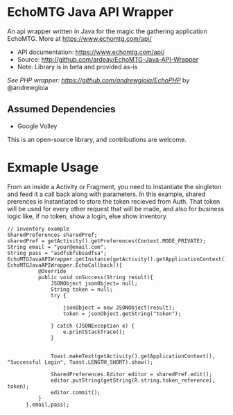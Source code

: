 # EchoMTG Java API Wrapper
An api wrapper written in Java for the magic the gathering application EchoMTG. More at https://www.echomtg.com/api/
 * API documentation: https://www.echomtg.com/api/
 * Source: http://github.com/ardeay/EchoMTG-Java-API-Wrapper
 * Note: Library is in beta and provided as-is

_See PHP wrapper: https://github.com/andrewgioia/EchoPHP_ by @andrewgioia


## Assumed Dependencies
* Google Volley

This is an open-source library, and contributions are welcome.


# Exmaple Usage
From an inside a Activity or Fragment, you need to instantiate the singleton and feed it a call back along with parameters. In this example, shared prerences is instantiated to store the token recieved from Auth. That token will be used for every other request that will be made, and also for business logic like, if no token, show a login, else show inventory.

    // inventory example
    SharedPreferences sharedPref;
    sharedPref = getActivity().getPreferences(Context.MODE_PRIVATE);
    String email = "your@email.com";
    String pass = "asdfsbfsbsadfsa";
    EchoMTGJavaAPIWrapper.getInstance(getActivity().getApplicationContext()).authRequest(new EchoMTGJavaAPIWrapper.EchoCallback(){
              @Override
              public void onSuccess(String result){
                  JSONObject jsonObject= null;
                  String token = null;
                  try {

                      jsonObject = new JSONObject(result);
                      token = jsonObject.getString("token");

                  } catch (JSONException e) {
                      e.printStackTrace();
                  }


                  Toast.makeText(getActivity().getApplicationContext(), "Successful Login", Toast.LENGTH_SHORT).show();

                  SharedPreferences.Editor editor = sharedPref.edit();
                  editor.putString(getString(R.string.token_reference), token);
                  editor.commit();
              }
          },email,pass);
